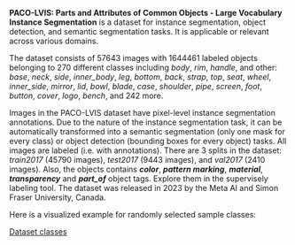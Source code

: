 **PACO-LVIS: Parts and Attributes of Common Objects - Large Vocabulary Instance Segmentation** is a dataset for instance segmentation, object detection, and semantic segmentation tasks. It is applicable or relevant across various domains. 

The dataset consists of 57643 images with 1644461 labeled objects belonging to 270 different classes including *body*, *rim*, *handle*, and other: *base*, *neck*, *side*, *inner_body*, *leg*, *bottom*, *back*, *strap*, *top*, *seat*, *wheel*, *inner_side*, *mirror*, *lid*, *bowl*, *blade*, *case*, *shoulder*, *pipe*, *screen*, *foot*, *button*, *cover*, *logo*, *bench*, and 242 more.

Images in the PACO-LVIS dataset have pixel-level instance segmentation annotations. Due to the nature of the instance segmentation task, it can be automatically transformed into a semantic segmentation (only one mask for every class) or object detection (bounding boxes for every object) tasks. All images are labeled (i.e. with annotations). There are 3 splits in the dataset: *train2017* (45790 images), *test2017* (9443 images), and *val2017* (2410 images). Also, the objects contains ***color***, ***pattern marking***, ***material***, ***transparency*** and ***part_of*** object tags. Explore them in the supervisely labeling tool. The dataset was released in 2023 by the Meta AI and Simon Fraser University, Canada.

Here is a visualized example for randomly selected sample classes:

[Dataset classes](https://github.com/dataset-ninja/paco-lvis/raw/main/visualizations/classes_preview.webm)
